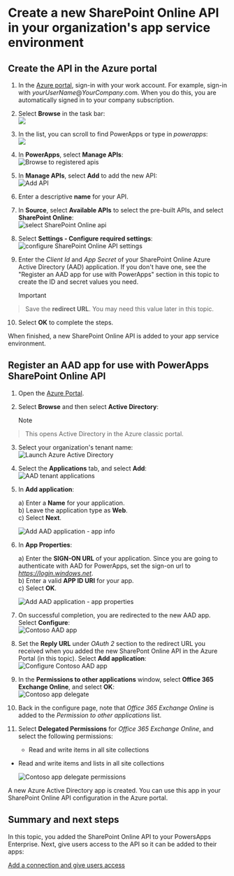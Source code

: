 <properties
    pageTitle="Add the SharePoint Online API to PowerApps Enterprise | Microsoft Azure"
    description="Create or configure a new SharePoint Online API in your organization's app service environment"
    services=""
    suite="powerapps"
    documentationCenter="" 
    authors="rajeshramabathiran"
    manager="dwrede"
    editor=""/>

<tags
   ms.service="powerapps"
   ms.devlang="na"
   ms.topic="article"
   ms.tgt_pltfrm="na"
   ms.workload="na" 
   ms.date="11/25/2015"
   ms.author="litran"/>

# Create a new SharePoint Online API in your organization's app service environment
## Create the API in the Azure portal
1. In the [Azure portal](https://portal.azure.com/), sign-in with your work account. For example, sign-in with *yourUserName*@*YourCompany*.com. When you do this, you are automatically signed in to your company subscription.

2. Select **Browse** in the task bar:  
![][14]

3. In the list, you can scroll to find PowerApps or type in *powerapps*:  
![][15]  

4. In **PowerApps**, select **Manage APIs**:  
![Browse to registered apis][1]

5. In **Manage APIs**, select **Add** to add the new API:  
![Add API][2]

6. Enter a descriptive **name** for your API.  

7. In **Source**, select **Available APIs** to select the pre-built APIs, and select **SharePoint Online**:  
![select SharePoint Online api][3]

8. Select **Settings - Configure required settings**:  
![configure SharePoint Online API settings][4]

9. Enter the *Client Id* and *App Secret* of your SharePoint Online Azure Active Directory (AAD) application. If you don't have one, see the "Register an AAD app for use with PowerApps" section in this topic to create the ID and secret values you need.  

   > [!IMPORTANT]
> Save the **redirect URL**. You may need this value later in this topic.
> 
10. Select **OK** to complete the steps.


When finished, a new SharePoint Online API is added to your app service environment.

## Register an AAD app for use with PowerApps SharePoint Online API
1. Open the [Azure Portal](https://portal.azure.com).

2. Select **Browse** and then select **Active Directory**:  

   > [!NOTE]
> This opens Active Directory in the Azure classic portal.  
> 
3. Select your organization's tenant name:  
![Launch Azure Active Directory][6]

4. Select the **Applications** tab, and select **Add**:  
![AAD tenant applications][7]

5. In **Add application**:  

    a) Enter a **Name** for your application.  
 b) Leave the application type as **Web**.  
 c) Select **Next**.


    ![Add AAD application - app info][8]

1. In **App Properties**:  

    a) Enter the **SIGN-ON URL** of your application.  Since you are going to authenticate with AAD for PowerApps, set the sign-on url to *https://login.windows.net*.  
 b) Enter a valid **APP ID URI** for your app.  
 c) Select **OK**.  

    ![Add AAD application - app properties][9]

2. On successful completion, you are redirected to the new AAD app. Select **Configure**:  
![Contoso AAD app][10]

3. Set the **Reply URL** under *OAuth 2* section to the redirect URL you received when you added the new SharePont Online API in the Azure Portal (in this topic). Select **Add application**:  
![Configure Contoso AAD app][11]

4. In the **Permissions to other applications** window, select **Office 365 Exchange Online**, and select **OK**:  
![Contoso app delegate][12]

5. Back in the configure page, note that *Office 365 Exchange Online* is added to the *Permission to other applications* list.

6. Select **Delegated Permissions** for *Office 365 Exchange Online*, and select the following permissions:  

   * Read and write items in all site collections
* Read and write items and lists in all site collections

   ![Contoso app delegate permissions][13]


A new Azure Active Directory app is created. You can use this app in your SharePoint Online API configuration in the Azure portal. 

## Summary and next steps
In this topic, you added the SharePoint Online API to your PowersApps Enterprise. Next, give users access to the API so it can be added to their apps: 

[Add a connection and give users access](powerapps-manage-api-connection-user-access.md)

<!--References-->

[1]: ./media/powerapps-create-api-sharepointonline/browse-to-registered-apis.PNG
[2]: ./media/powerapps-create-api-sharepointonline/add-api.PNG
[3]: ./media/powerapps-create-api-sharepointonline/select-sharepointonline-api.PNG
[4]: ./media/powerapps-create-api-sharepointonline/configure-sharepointonline-api.PNG
[5]: https://portal.azure.com
[6]: ./media/powerapps-create-api-sharepointonline/launch-aad.PNG
[7]: ./media/powerapps-create-api-sharepointonline/aad-tenant-applications.PNG
[8]: ./media/powerapps-create-api-sharepointonline/aad-tenant-applications-add-appinfo.PNG
[9]: ./media/powerapps-create-api-sharepointonline/aad-tenant-applications-add-app-properties.PNG
[10]: ./media/powerapps-create-api-sharepointonline/contoso-aad-app.PNG
[11]: ./media/powerapps-create-api-sharepointonline/contoso-aad-app-configure.PNG
[12]: ./media/powerapps-create-api-sharepointonline/contoso-aad-app-delegate-sharepointonline.PNG
[13]: ./media/powerapps-create-api-sharepointonline/contoso-aad-app-delegate-sharepointonline-permissions.PNG
[14]: ./media/powerapps-create-api-sharepointonline/browseall.png
[15]: ./media/powerapps-create-api-sharepointonline/allresources.png
